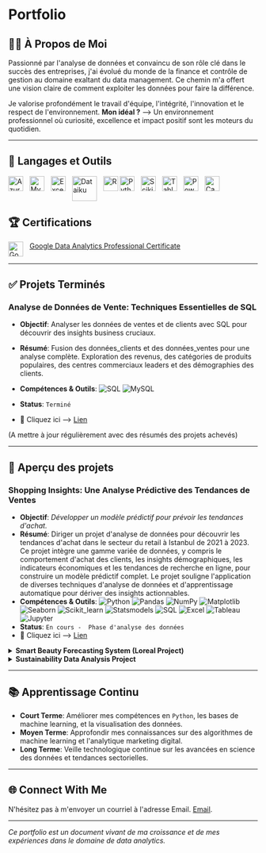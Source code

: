 # Portfolio

## 🙋‍♂️  À Propos de Moi

Passionné par l'analyse de données et convaincu de son rôle clé dans le succès des entreprises, j'ai évolué du monde de la finance et contrôle de gestion au domaine exaltant du data management. Ce chemin m'a offert une vision claire de comment exploiter les données pour faire la différence.

Je valorise profondément le travail d'équipe, l'intégrité, l'innovation et le respect de l'environnement. **Mon idéal ?** --> Un environnement professionnel où curiosité, excellence et impact positif sont les moteurs du quotidien.


---

## 🧰 Langages et Outils

<img align="left" alt="Azuresql" width="30px" style="padding-right:10px;" src="https://cdn.jsdelivr.net/gh/devicons/devicon@latest/icons/azuresqldatabase/azuresqldatabase-original.svg" />
<img align="left" alt="MySQL" width="30px" style="padding-right:10px;" src="https://cdn.jsdelivr.net/gh/devicons/devicon@latest/icons/mysql/mysql-original-wordmark.svg" />
<img align="left" alt="Excel" width="30px" style="padding-right:10px;" src="https://upload.wikimedia.org/wikipedia/commons/thumb/3/34/Microsoft_Office_Excel_%282019–present%29.svg/1101px-Microsoft_Office_Excel_%282019–present%29.svg.png" />
<img align="left" alt="Dataiku" width="50px" style="padding-right:10px;" src="https://seeklogo.com/images/D/dataiku-logo-53072C7B12-seeklogo.com.png" />
<img align="left" alt="R" width="30px" src="https://cdn.jsdelivr.net/gh/devicons/devicon@latest/icons/r/r-original.svg" />
<img align="left" alt="Python" width="30px" style="padding-right:10px;" src="https://cdn.jsdelivr.net/gh/devicons/devicon/icons/python/python-plain.svg" />
<img align="left" alt="Scikitlearn" width="30px" style="padding-right:10px;" src="https://cdn.jsdelivr.net/gh/devicons/devicon@latest/icons/scikitlearn/scikitlearn-original.svg" />
<img align="left" alt="Tableau Software" width="30px" style="padding-right:10px;" src="https://cdn.worldvectorlogo.com/logos/tableau-software.svg" />
<img align="left" alt="PowerBI" width="30px" style="padding-right:10px;" src="https://upload.wikimedia.org/wikipedia/commons/thumb/c/cf/New_Power_BI_Logo.svg/2048px-New_Power_BI_Logo.svg.png" />
<img align="left" alt="Canva" width="30px" src="https://cdn.jsdelivr.net/gh/devicons/devicon@latest/icons/canva/canva-original.svg" />

<br style="clear: both;"/>

## 🏆 Certifications

<a href="https://www.coursera.org/account/accomplishments/specialization/VRW4YM7XNADM">
    <img align="left" alt="Google Data Analytics Certificate" width="30px" style="padding-right:10px;" src="https://upload.wikimedia.org/wikipedia/commons/thumb/c/c1/Google_%22G%22_logo.svg/2048px-Google_%22G%22_logo.svg.png" />
    Google Data Analytics Professional Certificate
</a>

<br style="clear: both;"/>


---

## ✅ Projets Terminés

###  **Analyse de Données de Vente: Techniques Essentielles de SQL**

- **Objectif**: Analyser les données de ventes et de clients avec SQL pour découvrir des insights business cruciaux.
- **Résumé**: Fusion des données_clients et des données_ventes pour une analyse complète. Exploration des revenus, des catégories de produits populaires, des centres commerciaux leaders et des démographies des clients.
- **Compétences & Outils**: ![SQL](https://img.shields.io/badge/SQL-003B57?style=flat-square&logo=sqlite&logoColor=white) ![MySQL](https://img.shields.io/badge/MySQL-4479A1?style=flat-square&logo=mysql&logoColor=white)

- **Status**: `Terminé`
- 🔗 Cliquez ici --> [Lien](https://github.com/Hamzaboulhdir/Retail-Insights-with-SQL/blob/main/README.md)

(A mettre à jour régulièrement avec des résumés des projets achevés)

---

## 🔄 Aperçu des projets

### **Shopping Insights: Une Analyse Prédictive des Tendances de Ventes**

- **Objectif**: *Développer un modèle prédictif pour prévoir les tendances d'achat.*
- **Résumé**: Diriger un projet d'analyse de données pour découvrir les tendances d'achat dans le secteur du retail à Istanbul de 2021 à 2023. Ce projet intègre une gamme variée de données, y compris le comportement d'achat des clients, les insights démographiques, les indicateurs économiques et les tendances de recherche en ligne, pour construire un modèle prédictif complet. Le projet souligne l'application de diverses techniques d'analyse de données et d'apprentissage automatique pour dériver des insights actionnables.
- **Compétences & Outils**: ![Python](https://img.shields.io/badge/-Python-3776AB?style=flat-square&logo=Python&logoColor=white) ![Pandas](https://img.shields.io/badge/Pandas-150458?style=flat-square&logo=pandas&logoColor=white) ![NumPy](https://img.shields.io/badge/NumPy-013243?style=flat-square&logo=numpy&logoColor=white) ![Matplotlib](https://img.shields.io/badge/Matplotlib-11557c?style=flat-square&logo=matplotlib&logoColor=white) ![Seaborn](https://img.shields.io/badge/Seaborn-78909C?style=flat-square&logo=seaborn&logoColor=white) ![Scikit_learn](https://img.shields.io/badge/scikit_learn-F7931E?style=flat-square&logo=scikitlearn&logoColor=white) ![Statsmodels](https://img.shields.io/badge/Statsmodels-757575?style=flat-square&logo=statsmodels&logoColor=white) ![SQL](https://img.shields.io/badge/-SQL-4479A1?style=flat-square&logo=MySQL&logoColor=white) ![Excel](https://img.shields.io/badge/-Excel-217346?style=flat-square&logo=MicrosoftExcel&logoColor=white) ![Tableau](https://img.shields.io/badge/-Tableau-E97627?style=flat-square&logo=Tableau&logoColor=white) ![Jupyter](https://img.shields.io/badge/-Jupyter-F37626?style=flat-square&logo=Jupyter&logoColor=white)
- **Status**: `En cours -  Phase d'analyse des données`
- 🔗 Cliquez ici --> [Lien](https://github.com/Hamzaboulhdir/Predictive-Analysis-of-Retail-Sales-Trends/blob/main/README.md)

<details>
 <summary><strong>Smart Beauty Forecasting System (Loreal Project)</strong></summary>

- **Objective**: *Develop a predictive system for identifying emerging trends in the beauty industry, with a focus on sustainability and innovation.*
- **Summary**: This project involves analyzing market trends, consumer behavior, and environmental factors using machine learning techniques. We aim to provide actionable insights for sustainable and inclusive beauty products.
- **Skills & Tools**: `Python`, `R`, `TensorFlow`, `scikit-learn`, `SQL`, `Power BI`, `Google Analytics`, `GitHub`.
- **Status**: `In Progress`

</details>

<details>
 <summary><strong>Sustainability Data Analysis Project</strong></summary>

- **Objective**: *Create a data-driven approach to enhance organizational sustainability.*
- **Summary**: The project focuses on analyzing energy consumption, waste management, and supply chain processes to identify sustainable practices. It involves predictive modeling and creating dashboards for visualizing the impact of various sustainability initiatives.
- **Skills & Tools**: `Python` (Pandas, NumPy, Matplotlib, Seaborn), `SQL`, `Power Bi`.
- **Status**: `On Hold` (due to insufficient data)

</details>

---

## 📚 Apprentissage Continu

- **Court Terme**: Améliorer mes compétences en `Python`, les bases de machine learning, et la visualisation des données.
- **Moyen Terme**: Approfondir mes connaissances sur des algorithmes de machine learning et l'analytique marketing digital.
- **Long Terme**: Veille technologique continue sur les avancées en science des données et tendances sectorielles.

---

## 🌐 Connect With Me

N'hésitez pas à m'envoyer un courriel à l'adresse Email. [Email](mailto:Hamza.datax@gmail.com).

---

*Ce portfolio est un document vivant de ma croissance et de mes expériences dans le domaine de data analytics.*
